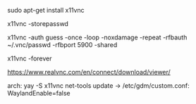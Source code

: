 sudo apt-get install x11vnc

x11vnc -storepasswd

x11vnc -auth guess -once -loop -noxdamage -repeat -rfbauth ~/.vnc/passwd -rfbport 5900 -shared

x11vnc -forever

https://www.realvnc.com/en/connect/download/viewer/


arch:
    yay -S x11vnc net-tools
    update -> /etc/gdm/custom.conf:
        WaylandEnable=false

